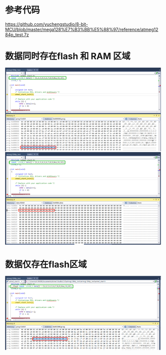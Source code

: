 # 参考代码
https://github.com/yuchengstudio/8-bit-MCU/blob/master/mega128%E7%B3%BB%E5%88%97/reference/atmeg1284p_test.7z

# 数据同时存在flash 和 RAM 区域
![image](https://github.com/yuchengstudio/8-bit-MCU/blob/master/mega128%E7%B3%BB%E5%88%97/reference/const_data_existin_flash%26RAM.png)
![image](https://github.com/yuchengstudio/8-bit-MCU/blob/master/mega128%E7%B3%BB%E5%88%97/reference/const_data_existin_flash%26RAM_2.png)

# 数据仅存在flash区域
![image](https://github.com/yuchengstudio/8-bit-MCU/blob/master/mega128%E7%B3%BB%E5%88%97/reference/const_data_existin_flash.png)
